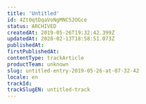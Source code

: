 ```yaml
---
title: 'Untitled'
id: 4Zt0qtDqaVoNgMNC5JOGce
status: ARCHIVED
createdAt: 2019-05-26T19:32:42.399Z
updatedAt: 2020-02-13T18:58:51.073Z
publishedAt: 
firstPublishedAt: 
contentType: trackArticle
productTeam: unknown
slug: untitled-entry-2019-05-26-at-07-32-42
locale: en
trackId: 
trackSlugEN: untitled-track
---
```



